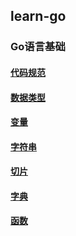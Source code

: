 ## learn-go

### Go语言基础

#### [代码规范](./go语言基础/代码规范.md)
#### [数据类型](./go语言基础/数据类型.md)
#### [变量](./go语言基础/变量.md)
#### [字符串](./go语言基础/string.md)
#### [切片](./go语言基础/slice.md)
#### [字典](./go语言基础/map.md)
#### [函数](./go语言基础/function.md)
